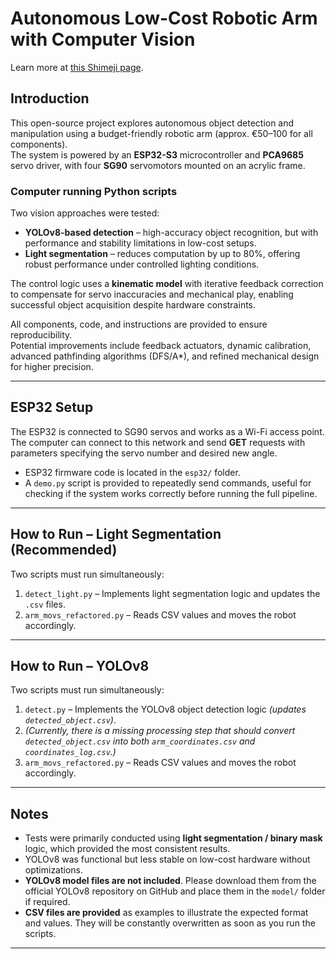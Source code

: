 # Autonomous Low-Cost Robotic Arm with Computer Vision

Learn more at [this Shimeji page](https://shimeji.vercel.app/armrobot).

## Introduction

This open-source project explores autonomous object detection and manipulation using a budget-friendly robotic arm (approx. €50–100 for all components).  
The system is powered by an **ESP32-S3** microcontroller and **PCA9685** servo driver, with four **SG90** servomotors mounted on an acrylic frame.

### Computer running Python scripts

Two vision approaches were tested:

- **YOLOv8-based detection** – high-accuracy object recognition, but with performance and stability limitations in low-cost setups.
- **Light segmentation** – reduces computation by up to 80%, offering robust performance under controlled lighting conditions.

The control logic uses a **kinematic model** with iterative feedback correction to compensate for servo inaccuracies and mechanical play, enabling successful object acquisition despite hardware constraints.

All components, code, and instructions are provided to ensure reproducibility.  
Potential improvements include feedback actuators, dynamic calibration, advanced pathfinding algorithms (DFS/A*), and refined mechanical design for higher precision.

---

## ESP32 Setup

The ESP32 is connected to SG90 servos and works as a Wi-Fi access point.  
The computer can connect to this network and send **GET** requests with parameters specifying the servo number and desired new angle.

- ESP32 firmware code is located in the `esp32/` folder.
- A `demo.py` script is provided to repeatedly send commands, useful for checking if the system works correctly before running the full pipeline.

---

## How to Run – Light Segmentation (**Recommended**)

Two scripts must run simultaneously:

1. `detect_light.py` – Implements light segmentation logic and updates the `.csv` files.  
2. `arm_movs_refactored.py` – Reads CSV values and moves the robot accordingly.

---

## How to Run – YOLOv8

Two scripts must run simultaneously:

1. `detect.py` – Implements the YOLOv8 object detection logic *(updates `detected_object.csv`)*.  
2. *(Currently, there is a missing processing step that should convert `detected_object.csv` into both `arm_coordinates.csv` and `coordinates_log.csv`.)*  
3. `arm_movs_refactored.py` – Reads CSV values and moves the robot accordingly.
---

## Notes

- Tests were primarily conducted using **light segmentation / binary mask** logic, which provided the most consistent results.
- YOLOv8 was functional but less stable on low-cost hardware without optimizations.
- **YOLOv8 model files are not included**. Please download them from the official YOLOv8 repository on GitHub and place them in the `model/` folder if required.
- **CSV files are provided** as examples to illustrate the expected format and values. They will be constantly overwritten as soon as you run the scripts.

---